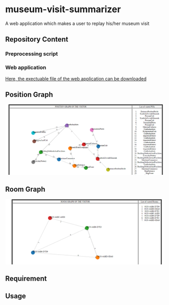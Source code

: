 # museum-visit-summarizer
A web application which makes a user to replay his/her museum visit
## Repository Content
### Preprocessing script

### Web application

[Here, the exectuable file of the web application can be downloaded](https://drive.google.com/file/d/1c6hdJKcqEGeAgQrlpvVt5k_Wi1UKNT_e/view?usp=sharing)

## Position Graph
![picture](examplePositionGraph.PNG)

## Room Graph
![picture](exampleRoomGraph.PNG)

## Requirement


## Usage

